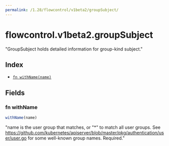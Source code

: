 ```yaml
---
permalink: /1.28/flowcontrol/v1beta2/groupSubject/
---
```


# flowcontrol.v1beta2.groupSubject

"GroupSubject holds detailed information for group-kind subject."

## Index

* [`fn withName(name)`](#fn-withname)

## Fields

### fn withName

```ts
withName(name)
```

"name is the user group that matches, or \"*\" to match all user groups. See https://github.com/kubernetes/apiserver/blob/master/pkg/authentication/user/user.go for some well-known group names. Required."